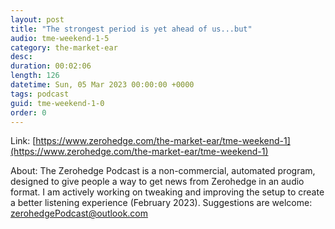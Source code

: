 ```yaml
---
layout: post
title: "The strongest period is yet ahead of us...but"
audio: tme-weekend-1-5
category: the-market-ear
desc: 
duration: 00:02:06
length: 126
datetime: Sun, 05 Mar 2023 00:00:00 +0000
tags: podcast
guid: tme-weekend-1-0
order: 0
---
```



Link: [https://www.zerohedge.com/the-market-ear/tme-weekend-1](https://www.zerohedge.com/the-market-ear/tme-weekend-1)

About: The Zerohedge Podcast is a non-commercial, automated program, designed to give people a way to get news from Zerohedge in an audio format.  I am actively working on tweaking and improving the setup to create a better listening experience (February 2023).  Suggestions are welcome: [zerohedgePodcast@outlook.com](mailto:zerohedgePodcast@outlook.com)